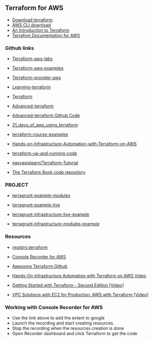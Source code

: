 
## Terraform for AWS
* [Download terraform](https://www.terraform.io/downloads.html)
* [AWS CLI download](https://aws.amazon.com/cli/)
* [An Introduction to Terraform](https://blog.gruntwork.io/an-introduction-to-terraform-f17df9c6d180)
* [Terrafom Documentation for AWS](https://registry.terraform.io/providers/hashicorp/aws/latest/docs)


### Github links
* [Terraform-aws-labs](https://github.com/mlabouardy/terraform-aws-labs)

* [Terraform-aws-examples](https://github.com/diodonfrost/terraform-aws-examples)

* [Terraform-provider-aws](https://github.com/hashicorp/terraform-provider-aws/tree/master/examples)

* [Learning-terraform](https://github.com/afloesch/learning-terraform)

* [Terraform](https://github.com/vivekyad4v/terraform)

* [Advanced-terraform](https://github.com/AndrewFarley/advanced-terraform)

* [Advanced-terraform Github Code](https://github.com/LinkedInLearning/advanced-terraform-2823489)

* [21_days_of_aws_using_terraform](https://github.com/100daysofdevops/21_days_of_aws_using_terraform)

* [terraform-course-examples](https://github.com/WillBrock/terraform-course-examples/tree/master/getting-started)

* [Hands-on-Infrastructure-Automation-with-Terraform-on-AWS](https://github.com/PacktPublishing/Hands-on-Infrastructure-Automation-with-Terraform-on-AWS)

* [terraform-up-and-running-code](https://github.com/brikis98/terraform-up-and-running-code)

* [easyawslearn/Terraform-Tutorial](https://github.com/easyawslearn/Terraform-Tutorial)

* [The Terraform Book code repository](https://github.com/turnbullpress/tfb-code)


### PROJECT
* [terragrunt-example-modules](https://github.com/slitsevych/terragrunt-example-modules)

* [terragrunt-example-live](https://github.com/slitsevych/terragrunt-example-live)

* [terragrunt-infrastructure-live-example](https://github.com/gruntwork-io/terragrunt-infrastructure-live-example)

* [terragrunt-infrastructure-modules-example](https://github.com/gruntwork-io/terragrunt-infrastructure-modules-example)


### Resources
* [registry.terraform](https://registry.terraform.io/)

* [Console Recorder for AWS](https://chrome.google.com/webstore/detail/console-recorder-for-aws/ganlhgooidfbijjidcpkeaohjnkeicba?hl=en)


* [Awesome Terraform Github](https://github.com/shuaibiyy/awesome-terraform)

* [Hands-On Infrastructure Automation with Terraform on AWS Video](https://www.packtpub.com/big-data-and-business-intelligence/hands-infrastructure-automation-terraform-aws-video)

* [Getting Started with Terraform - Second Edition [Video]](https://www.packtpub.com/networking-and-servers/getting-started-terraform-second-edition)

* [VPC Solutions with EC2 for Production: AWS with Terraform [Video]](https://www.packtpub.com/application-development/vpc-solutions-ec2-production-aws-terraform-video)


### Working with Console Recorder for AWS
* Use the link above to add the extent to google
* Launch the recording and start creating resources.
* Stop the recording when the resources creation is done
* Open Recorder dashboard and click Terraform to get the code


